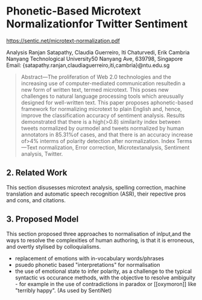 # Phonetic-Based Microtext Normalizationfor Twitter Sentiment
https://sentic.net/microtext-normalization.pdf

Analysis Ranjan Satapathy, Claudia Guerreiro, Iti Chaturvedi, Erik Cambria
Nanyang Technological University50 Nanyang Ave, 639798, Singapore
Email: {satapathy.ranjan,claudiaguerreiro,iti,cambria}@ntu.edu.sg

> Abstract—The proliferation of Web 2.0 technologies and the increasing use of computer-mediated communication resultedin a new form of written text, termed microtext. This poses new challenges to natural language processing tools which areusually designed for well-written text. This paper proposes aphonetic-based framework for normalizing microtext to plain English and, hence, improve the classification accuracy of sentiment analysis. Results demonstrated that there is a high(\>0.8) similarity index between tweets normalized by ourmodel and tweets normalized by human annotators in 85.31%of cases, and that there is an accuracy increase of\>4% interms of polarity detection after normalization. Index Terms—Text normalization, Error correction, Microtextanalysis, Sentiment analysis, Twitter.

## 2. Related Work
This section disusesses microtext analysis, spelling correction, machine translation and automatic speech recognition (ASR), their repective pros and cons, and citations.

## 3. Proposed Model
This section proposed three approaches to normalisation of inlput,and the ways to resolve the complexities of human authoring, is that it is erroneous, and overtly stylised by colloquialisms.

- replacement of emotions with in-vocabulary words/phrases
- psuedo phonetic based "interpretations" for normalisation
- the use of emotional state to infer polarity, as a challenge to the typical syntactic vs occurance methods, with the objective to resolve ambiguity - for example in the use of contradictions in paradox or [[oxymoron]]  like "terribly happy". (As used by SentiNet)